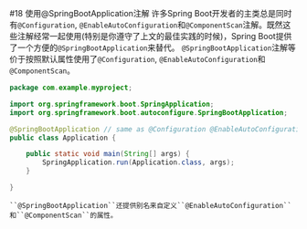 #18 使用@SpringBootApplication注解
许多Spring Boot开发者的主类总是同时有``@Configuration``, ``@EnableAutoConfiguration``和``@ComponentScan``注解。既然这些注解经常一起使用(特别是你遵守了上文的最佳实践的时候)，Spring Boot提供了一个方便的``@SpringBootApplication``来替代。
``@SpringBootApplication``注解等价于按照默认属性使用了``@Configuration``, ``@EnableAutoConfiguration``和``@ComponentScan``。
```java
package com.example.myproject;

import org.springframework.boot.SpringApplication;
import org.springframework.boot.autoconfigure.SpringBootApplication;

@SpringBootApplication // same as @Configuration @EnableAutoConfiguration @ComponentScan
public class Application {

    public static void main(String[] args) {
        SpringApplication.run(Application.class, args);
    }

}
```
```
``@SpringBootApplication``还提供别名来自定义``@EnableAutoConfiguration``和``@ComponentScan``的属性。
```
